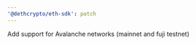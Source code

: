 ```yaml
---
'@dethcrypto/eth-sdk': patch
---
```


Add support for Avalanche networks (mainnet and fuji testnet)
